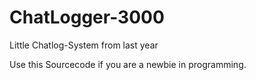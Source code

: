# ChatLogger-3000
Little Chatlog-System from last year


Use this Sourcecode if you are a newbie in programming.
